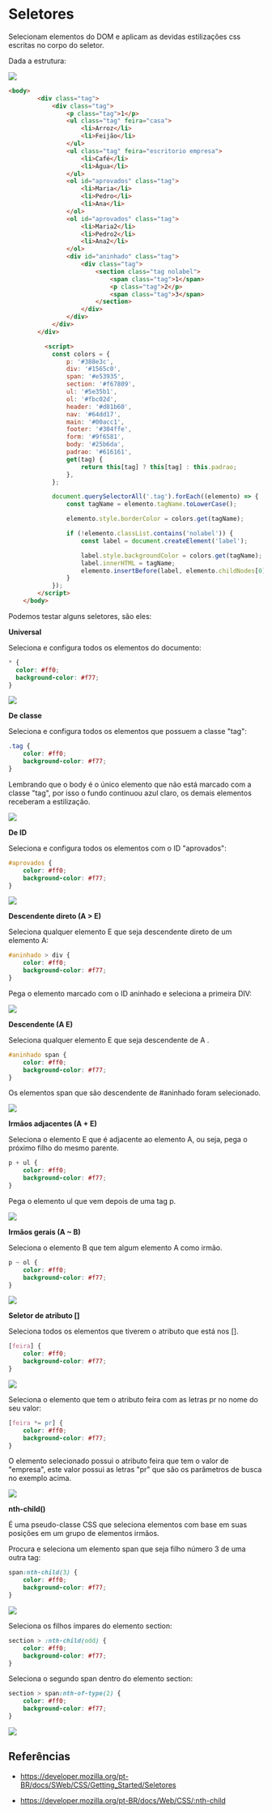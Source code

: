 # Seletores

Selecionam elementos do DOM e aplicam as devidas estilizações css escritas no corpo do seletor.

Dada a estrutura:

![](imagens/seletor-estrutura.png)

```HTML
<body>
        <div class="tag">
            <div class="tag">
                <p class="tag">1</p>
                <ul class="tag" feira="casa">
                    <li>Arroz</li>
                    <li>Feijão</li>
                </ul>
                <ul class="tag" feira="escritorio empresa">
                    <li>Café</li>
                    <li>Água</li>
                </ul>
                <ol id="aprovados" class="tag">
                    <li>Maria</li>
                    <li>Pedro</li>
                    <li>Ana</li>
                </ol>
                <ol id="aprovados" class="tag">
                    <li>Maria2</li>
                    <li>Pedro2</li>
                    <li>Ana2</li>
                </ol>
                <div id="aninhado" class="tag">
                    <div class="tag">
                        <section class="tag nolabel">
                            <span class="tag">1</span>
                            <p class="tag">2</p>
                            <span class="tag">3</span>
                        </section>
                    </div>
                </div>
            </div>
        </div>

          <script>
            const colors = {
                p: '#388e3c',
                div: '#1565c0',
                span: '#e53935',
                section: '#f67809',
                ul: '#5e35b1',
                ol: '#fbc02d',
                header: '#d81b60',
                nav: '#64dd17',
                main: '#00acc1',
                footer: '#304ffe',
                form: '#9f6581',
                body: '#25b6da',
                padrao: '#616161',
                get(tag) {
                    return this[tag] ? this[tag] : this.padrao;
                },
            };

            document.querySelectorAll('.tag').forEach((elemento) => {
                const tagName = elemento.tagName.toLowerCase();

                elemento.style.borderColor = colors.get(tagName);

                if (!elemento.classList.contains('nolabel')) {
                    const label = document.createElement('label');

                    label.style.backgroundColor = colors.get(tagName);
                    label.innerHTML = tagName;
                    elemento.insertBefore(label, elemento.childNodes[0]);
                }
            });
        </script>
    </body>
```

Podemos testar alguns seletores, são eles:

**Universal**

Seleciona e configura todos os elementos do documento:

```CSS
* {
  color: #ff0;
  background-color: #f77;
}
```

![](imagens/seletor-universal.png)

**De classe**

Seleciona e configura todos os elementos que possuem a classe "tag":

```CSS
.tag {
    color: #ff0;
    background-color: #f77;
}
```

Lembrando que o body é o único elemento que não está marcado com a classe "tag", por isso o fundo continuou azul claro, os demais elementos receberam a estilização.

![](imagens/seletor-class.png)

**De ID**

Seleciona e configura todos os elementos com o ID "aprovados":

```CSS
#aprovados {
    color: #ff0;
    background-color: #f77;
}
```

![](imagens/seletor-id.png)

**Descendente direto (A > E)**

Seleciona qualquer elemento E que seja descendente direto de um elemento A:

```CSS
#aninhado > div {
    color: #ff0;
    background-color: #f77;
}
```

Pega o elemento marcado com o ID aninhado e seleciona a primeira DIV:

![](imagens/seletor-a-e.png)

**Descendente (A E)**

Seleciona qualquer elemento E que seja descendente de A .

```CSS
#aninhado span {
    color: #ff0;
    background-color: #f77;
}
```

Os elementos span que são descendente de #aninhado foram selecionado.

![](imagens/seletor-qualquer-descendente.png)

**Irmãos adjacentes (A + E)**

Seleciona o elemento E que é adjacente ao elemento A, ou seja, pega o próximo filho do mesmo parente.

```CSS
p + ul {
    color: #ff0;
    background-color: #f77;
}
```

Pega o elemento ul que vem depois de uma tag p.

![](imagens/seletor-irmao-adjacente.png)

**Irmãos gerais (A ~ B)**

Seleciona o elemento B que tem algum elemento A como irmão.

```CSS
p ~ ol {
    color: #ff0;
    background-color: #f77;
}
```

![](imagens/seletor-irmaos-gerais.png)

**Seletor de atributo []**

Seleciona todos os elementos que tiverem o atributo que está nos [].

```CSS
[feira] {
    color: #ff0;
    background-color: #f77;
}
```

![](imagens/seletor-atributo-feira.png)

Seleciona o elemento que tem o atributo feira com as letras pr no nome do seu valor:

```CSS
[feira *= pr] {
    color: #ff0;
    background-color: #f77;
}
```

O elemento selecionado possui o atributo feira que tem o valor de "empresa", este valor possui as letras "pr" que são os parâmetros de busca no exemplo acima.

![](imagens/seletor-atributo-feira-pr.png)

**nth-child()**

É uma pseudo-classe CSS que seleciona elementos com base em suas posições em um grupo de elementos irmãos.

Procura e seleciona um elemento span que seja filho número 3 de uma outra tag:

```CSS
span:nth-child(3) {
    color: #ff0;
    background-color: #f77;
}
```

![](imagens/seletor-nth-child3-span.png)

Seleciona os filhos ímpares do elemento section:

```CSS
section > :nth-child(odd) {
    color: #ff0;
    background-color: #f77;
}
```

Seleciona o segundo span dentro do elemento section:

```CSS
section > span:nth-of-type(2) {
    color: #ff0;
    background-color: #f77;
}
```

![](imagens/seletor-nth-oftype2-span.png)

## Referências

-   https://developer.mozilla.org/pt-BR/docs/SWeb/CSS/Getting_Started/Seletores

-   https://developer.mozilla.org/pt-BR/docs/Web/CSS/:nth-child
